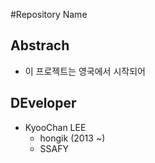 #Repository Name

## Abstrach
* 이 프로젝트는 영국에서 시작되어

## DEveloper
* KyooChan  LEE
  * hongik (2013 ~)
  * SSAFY
  
